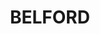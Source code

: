 ---
lastmod: '2025-04-06T06:05:20+00:00'
latitude: -32.642118
layout: suburb
longitude: 151.319414
postcode: '2335'
state: NSW
title: BELFORD
url: /nsw/belford/
---